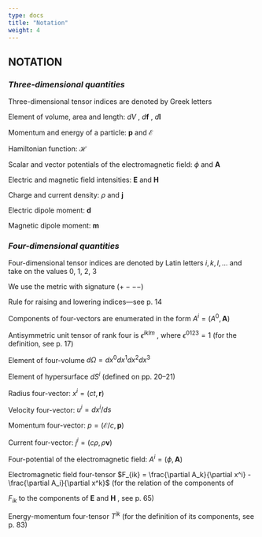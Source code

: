 ```yaml
---
type: docs
title: "Notation"
weight: 4
---
```

## NOTATION

### *Three-dimensional quantities*

Three-dimensional tensor indices are denoted by Greek letters

Element of volume, area and length:  $dV$ ,  $d\mathbf{f}$ ,  $d\mathbf{l}$

Momentum and energy of a particle:  $\mathbf{p}$  and  $\mathcal{E}$

Hamiltonian function:  $\mathcal{H}$

Scalar and vector potentials of the electromagnetic field:  $\phi$  and  $\mathbf{A}$

Electric and magnetic field intensities:  $\mathbf{E}$  and  $\mathbf{H}$

Charge and current density:  $\rho$  and  $\mathbf{j}$

Electric dipole moment:  $\mathbf{d}$

Magnetic dipole moment:  $\mathbf{m}$

### *Four-dimensional quantities*

Four-dimensional tensor indices are denoted by Latin letters  $i, k, l, \dots$  and take on the values
0, 1, 2, 3

We use the metric with signature  $(+---)$

Rule for raising and lowering indices—see p. 14

Components of four-vectors are enumerated in the form  $A^i = (A^0, \mathbf{A})$

Antisymmetric unit tensor of rank four is  $\epsilon^{iklm}$ , where  $\epsilon^{0123} = 1$  (for the definition, see p. 17)

Element of four-volume  $d\Omega = dx^0 dx^1 dx^2 dx^3$

Element of hypersurface  $dS^i$  (defined on pp. 20–21)

Radius four-vector:  $x^i = (ct, \mathbf{r})$

Velocity four-vector:  $u^i = dx^i/ds$

Momentum four-vector:  $p = (\mathcal{E}/c, \mathbf{p})$

Current four-vector:  $j^i = (c\rho, \rho\mathbf{v})$

Four-potential of the electromagnetic field:  $A^i = (\phi, \mathbf{A})$

Electromagnetic field four-tensor  $F_{ik} = \frac{\partial A_k}{\partial x^i} - \frac{\partial A_i}{\partial x^k}$  (for the relation of the components of

 $F_{ik}$  to the components of  $\mathbf{E}$  and  $\mathbf{H}$ , see p. 65)

Energy-momentum four-tensor  $T^{ik}$  (for the definition of its components, see p. 83)
